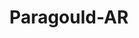 ---
title: Paragould-AR
slug: paragould-ar
f_state:
- cms/state/arkansas.md
f_locations:
- cms/payday-loan/advance-america-1220.md
- cms/payday-loan/advance-america-3007.md
- cms/payday-loan/advanced-check-express-3510.md
- cms/payday-loan/advanced-check-express-3511.md
- cms/payday-loan/advanced-check-express-3512.md
- cms/payday-loan/dodges-money-center-15948.md
- cms/payday-loan/dodges-money-center-15949.md
- cms/payday-loan/dodges-money-center-15950.md
- cms/payday-loan/easy-money-16548.md
- cms/payday-loan/first-america-cash-advance-18125.md
- cms/payday-loan/first-america-cash-advance-18135.md
- cms/payday-loan/hot-check-coordinator-19509.md
updated-on: '2024-05-30T13:41:28.615Z'
created-on: '2024-05-30T13:41:28.615Z'
published-on: '2024-05-30T13:54:32.469Z'
f_city: Paragould
layout: '[city].html'
tags: city
---
